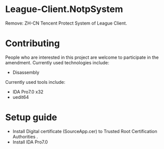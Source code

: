 # League-Client.NotpSystem
Remove: ZH-CN Tencent Protect System of League Client.




# Contributing
People who are interested in this project are welcome to participate in the amendment.
Currently used technologies include:
* Disassembly

Currently used tools include:

* IDA Pro7.0 x32
* uedit64

# Setup guide

* Install Digital certificate (SourceApp.cer) to  Trusted Root Certification Authorities .
* Install IDA Pro7.0